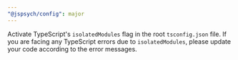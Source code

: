 ```yaml
---
"@jspsych/config": major
---
```


Activate TypeScript's `isolatedModules` flag in the root `tsconfig.json` file. If you are facing any TypeScript errors due to `isolatedModules`, please update your code according to the error messages.

